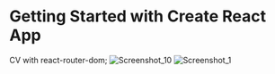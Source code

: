 # Getting Started with Create React App
CV with react-router-dom;
![Screenshot_10](https://user-images.githubusercontent.com/93816022/184146332-6b007817-c65a-48f9-b8da-ccd0c5ca7361.png)
![Screenshot_1](https://user-images.githubusercontent.com/93816022/184146364-998a5e03-193c-43ca-8744-c9203bd11e07.png)
